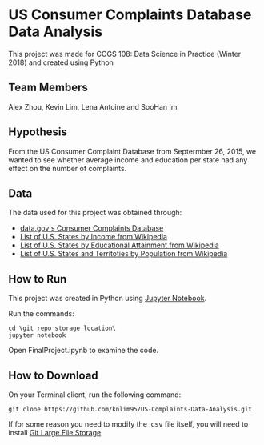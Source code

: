 # US Consumer Complaints Database Data Analysis
This project was made for COGS 108: Data Science in Practice (Winter 2018) and created using Python

## Team Members
Alex Zhou, Kevin Lim, Lena Antoine and SooHan Im

## Hypothesis
From the US Consumer Complaint Database from Septermber 26, 2015, we wanted to see whether average income and education per state had any effect on the number of complaints.

## Data
The data used for this project was obtained through:
* [data.gov's Consumer Complaints Database](https://catalog.data.gov/dataset/consumer-complaint-database#topic=consumer_navigation)
* [List of U.S. States by Income from Wikipedia](https://en.wikipedia.org/wiki/List_of_U.S._states_by_income)
* [List of U.S. States by Educational Attainment from Wikipedia](https://en.wikipedia.org/wiki/List_of_U.S._states_by_educational_attainment)
* [List of U.S. States and Territoties by Population from Wikipedia](https://en.wikipedia.org/wiki/List_of_U.S._states_and_territories_by_population)

## How to Run
This project was created in Python using [Jupyter Notebook](https://jupyter.org/).

Run the commands:
```
cd \git repo storage location\
jupyter notebook
```

Open FinalProject.ipynb to examine the code.

## How to Download
On your Terminal client, run the following command:
```
git clone https://github.com/knlim95/US-Complaints-Data-Analysis.git
```

If for some reason you need to modify the .csv file itself, you will need to install [Git Large File Storage](https://git-lfs.github.com/).
